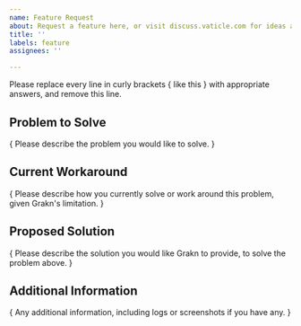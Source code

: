 ```yaml
---
name: Feature Request
about: Request a feature here, or visit discuss.vaticle.com for ideas and questions
title: ''
labels: feature
assignees: ''

---
```


Please replace every line in curly brackets { like this } with appropriate answers, and remove this line.

## Problem to Solve

{ Please describe the problem you would like to solve. }

## Current Workaround

{ Please describe how you currently solve or work around this problem, given Grakn's limitation. }

## Proposed Solution

{ Please describe the solution you would like Grakn to provide, to solve the problem above. }

## Additional Information

{ Any additional information, including logs or screenshots if you have any. }
